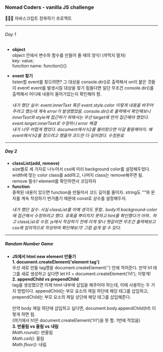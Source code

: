 ### Nomad Coders - vanilla JS challenge

👩🏻‍💻 자바스크립트 정복하기 프로젝트
***

###### Day 1
- **object**<br>
object 안에서 변수와 함수를 만들어 줄 때의 양식! (까먹지 말자)<br>
key: value;<br>
function name: function(){}<br>


- **event 찾기**<br>
listen할 event를 찾으려면? 그 대상을 console.dir()로 출력해서 on이 붙은 것들이 event!
event를 발생시킬 대상을 찾기 힘들다면 일단 무조건 console.dir()를 출력해서 어디에 내용이 들어가있는지 확인해야 함.<br><br>
*내가 했던 실수: event.innerText 혹은 event.style.color 이렇게 내용을 바꾸어 주려고 했는데 계속 error가 발생했었음. console.dir()로 출력해서 확인해보니 innerText와 style에 접근하기 위해서는 우선 target에 먼저 접근해야 했었다. event.target.innerText로 수정하니 error 해결<br>내가 너무 어렵게 했었다. document에서 h2를 불러왔으면 이걸 활용해야지. 왜 event에서 h2를 찾으려고 했을까 코드만 더 길어졌다. 수정완료*

***
##### Day 2
- **classList(add, remove)**<br>
size별로 세 가지로 나누어서 css에 미리 background color를 설정해두었다. width에 맞는 color class를 add하고, 나머지 class는 remove해주면 됨. remove 필수! element를 확인하면서 코딩하자<br>
- **function**<br>
중복된 내용이 있으면 function을 만들어서 코드 길이를 줄이자. string도 ""와 문자를 계속 작성하기 번거롭기 때문에 const로 상수를 설정해두자.<br><br>
*내가 했던 실수: 사실 classList를 아예 생각도 못함.. body의 background-color에 접근해서 수정하려고 했다. 유혹을 뿌리치지 못하고 hint를 확인했다가 아하.. 하고 classList로 수정. js에서 작성하기 전에 이게 맞나 헷갈리면 무조건 출력해보고 css에 임의적으로 작성하여 확인해보기! 그럼 쉽게 알 수 있다.*<br>

***
##### Random Number Game
- **JS에서 html new element 만들기**<br>
**1. document.createElement('element tag')**<br>
우선 새로 만들 tag명을 document.createElement('') 안에 적어준다. 만약 h1 태그를 새로 생성하고 싶다면 let h1 = document.createElement('h1'); 이렇게!<br>
**2. appendChild vs prependChild**<br>
tag를 생성했으면 이제 html 내부에 삽입을 해주어야 하는데, 이때 사용하는 두 가지 방법이다. appendChild는 부모 요소의 제일 하단에 해당 태그를 삽입하고, prependChild는 부모 요소의 제일 상단에 해당 태그를 삽입해준다.<br><br>
만약 body 제일 하단에 삽입하고 싶다면, document.body.appendChild(h1) 이렇게 하면 됨.<br>(여기에서 h1은 document.createElement('h1')을 뜻 함. 1번에 적었음)<br>
**3. 반올림 vs 올림 vs 내림**<br>
*Math.round():* 반올림<br>
*Math.ceil():* 올림<br>
*Math.floor():* 내림<br>